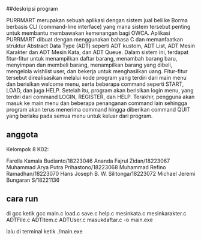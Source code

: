 ##deskripsi program

PURRMART merupakan sebuah aplikasi dengan sistem jual beli ke Borma berbasis CLI (command-line interface) yang mana sistem tersebut penting untuk membantu membawakan kemenangan bagi OWCA. Aplikasi PURRMART dibuat dengan menggunakan bahasa C dan memanfaatkan struktur Abstract Data Type (ADT) seperti ADT kustom, ADT List, ADT Mesin Karakter dan ADT Mesin Kata, dan ADT Queue.
Dalam sistem ini, terdapat fitur-fitur untuk menampilkan daftar barang, menambah barang baru, menyimpan dan membeli barang, menampilkan barang yang dibeli, mengelola wishlist user, dan bekerja untuk menghasilkan uang. Fitur-fitur tersebut direalisasikan melalui kode program yang terdiri dari main menu dan berisikan welcome menu, serta beberapa command seperti START, LOAD, dan juga HELP. Setelah itu, program akan berisikan login menu, yang terdiri dari command LOGIN, REGISTER, dan HELP. Terakhir, pengguna akan masuk ke main menu dan beberapa penanganan command lain sehingga program akan terus menerima command hingga diberikan command QUIT yang berlaku pada semua menu untuk keluar dari program.


## anggota
Kelompok 8 K02:

Farella Kamala Budianto/18223046
Ananda Fajrul Zidan/18223067
Muhammad Arya Putra Prihastono/18223068
Muhammad Refino Ramadhan/18223070
Hans Joseph B. W. Silitonga/18223072
Michael Jeremi Bungaran S/18221136


## cara run
di gcc ketik
gcc main.c load.c save.c help.c mesinkata.c mesinkarakter.c ADTFile.c ADTItem.c ADTUser.c masukdaftar.c -o main.exe

lalu di terminal ketik
./main.exe
